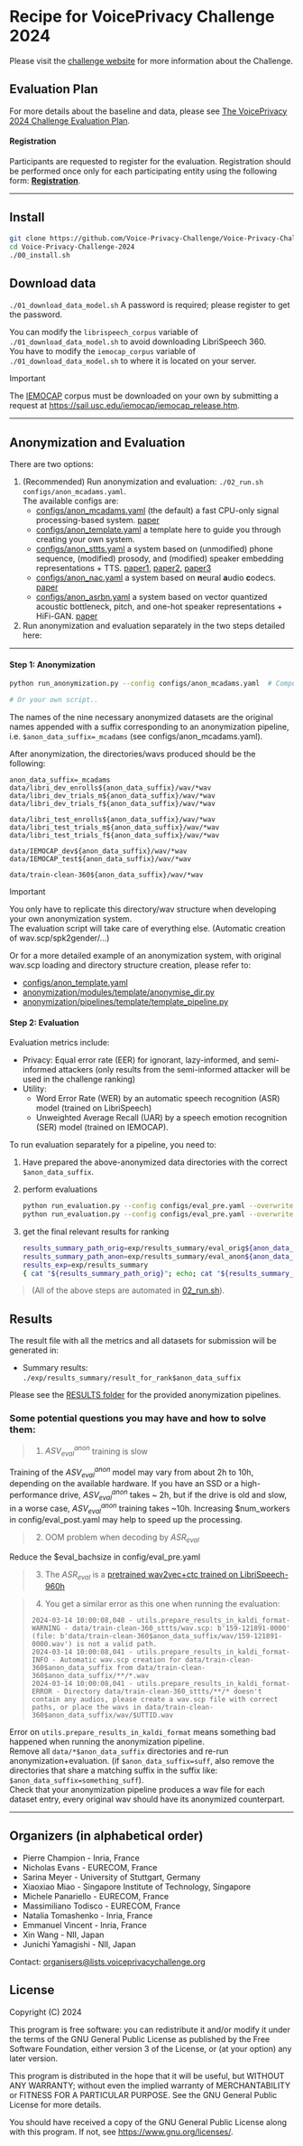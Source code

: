 # Recipe for VoicePrivacy Challenge 2024

Please visit the [challenge website](https://www.voiceprivacychallenge.org/) for more information about the Challenge.

## Evaluation Plan

For more details about the baseline and data, please see [The VoicePrivacy 2024 Challenge Evaluation Plan](https://www.voiceprivacychallenge.org/docs/VoicePrivacy_2024_Eval_Plan_v1.0.pdf).

#### Registration
Participants are requested to register for the evaluation. Registration should be performed once only for each participating entity using the following form: **[Registration](https://forms.office.com/r/T2ZHD1p3UD)**.

---

## Install
```bash
git clone https://github.com/Voice-Privacy-Challenge/Voice-Privacy-Challenge-2024.git
cd Voice-Privacy-Challenge-2024
./00_install.sh
```

## Download data

`./01_download_data_model.sh` 
A password is required; please register to get the password.  

You can modify the `librispeech_corpus` variable of `./01_download_data_model.sh` to avoid downloading LibriSpeech 360.  
You have to modify the `iemocap_corpus` variable of `./01_download_data_model.sh` to where it is located on your server.  

> [!IMPORTANT]  
> The [IEMOCAP](https://sail.usc.edu/iemocap/iemocap_release.htm) corpus must be downloaded on your own by submitting a request at https://sail.usc.edu/iemocap/iemocap_release.htm.

---

## Anonymization and Evaluation
There are two options:
1. (Recommended) Run anonymization and evaluation: `./02_run.sh configs/anon_mcadams.yaml`.  
    The available configs are:
    - [configs/anon_mcadams.yaml](configs/anon_mcadams.yaml) (the default) a fast CPU-only signal processing-based system. [paper](https://arxiv.org/abs/2011.01130)
    - [configs/anon_template.yaml](configs/anon_template.yaml) a template here to guide you through creating your own system.
    - [configs/anon_sttts.yaml](configs/anon_sttts.yaml) a system based on (unmodified) phone sequence, (modified) prosody, and (modified) speaker embedding representations + TTS. [paper1](https://www.isca-archive.org/interspeech_2022/meyer22b_interspeech.html), [paper2](https://ieeexplore.ieee.org/document/10022601), [paper3](https://ieeexplore.ieee.org/document/10096607)
    - [configs/anon_nac.yaml](configs/anon_nac.yaml) a system based on **n**eural **a**udio **c**odecs. [paper](https://arxiv.org/abs/2309.14129)
    - [configs/anon_asrbn.yaml](configs/anon_asrbn.yaml) a system based on vector quantized acoustic bottleneck, pitch, and one-hot speaker representations + HiFi-GAN. [paper](https://arxiv.org/abs/2308.04455)
2. Run anonymization and evaluation separately in the two steps detailed here:

---------------------------------------------------------------------------

#### Step 1: Anonymization
```sh
python run_anonymization.py --config configs/anon_mcadams.yaml  # Compute time varies from 30 minutes to 10 hours, depending on the number of cores.

# Or your own script..
```
The names of the nine necessary anonymized datasets are the original names appended with a suffix corresponding to an anonymization pipeline, i.e. `$anon_data_suffix=_mcadams` (see configs/anon_mcadams.yaml).  

After anonymization, the directories/wavs produced should be the following:
```log
anon_data_suffix=_mcadams
data/libri_dev_enrolls${anon_data_suffix}/wav/*wav
data/libri_dev_trials_m${anon_data_suffix}/wav/*wav
data/libri_dev_trials_f${anon_data_suffix}/wav/*wav

data/libri_test_enrolls${anon_data_suffix}/wav/*wav
data/libri_test_trials_m${anon_data_suffix}/wav/*wav
data/libri_test_trials_f${anon_data_suffix}/wav/*wav

data/IEMOCAP_dev${anon_data_suffix}/wav/*wav
data/IEMOCAP_test${anon_data_suffix}/wav/*wav

data/train-clean-360${anon_data_suffix}/wav/*wav
```

> [!IMPORTANT]  
> You only have to replicate this directory/wav
> structure when developing your own anonymization system.  
> The evaluation script will take care of everything else. (Automatic creation
> of wav.scp/spk2gender/...)  
>
> Or for a more detailed example of an anonymization system, with original wav.scp
> loading and directory structure creation, please refer to:
> - [configs/anon_template.yaml](./configs/anon_template.yaml)
> - [anonymization/modules/template/anonymise_dir.py](./anonymization/modules/template/anonymise_dir.py)
> - [anonymization/pipelines/template/template_pipeline.py](./anonymization/pipelines/template/template_pipeline.py)

#### Step 2: Evaluation
Evaluation metrics include:
- Privacy: Equal error rate (EER) for ignorant, lazy-informed, and semi-informed attackers (only results from the semi-informed attacker will be used in the challenge ranking) 
- Utility:
  - Word Error Rate (WER) by an automatic speech recognition (ASR) model (trained on LibriSpeech)
  - Unweighted Average Recall (UAR) by a speech emotion recognition (SER) model (trained on IEMOCAP).


To run evaluation separately for a pipeline, you need to:
1. Have prepared the above-anonymized data directories with the correct `$anon_data_suffix`.
2. perform evaluations
    ```sh
    python run_evaluation.py --config configs/eval_pre.yaml --overwrite "{\"anon_data_suffix\": \"$anon_data_suffix\"}" --force_compute True
    python run_evaluation.py --config configs/eval_pre.yaml --overwrite "{\"anon_data_suffix\": \"$anon_data_suffix\"}" --force_compute True
    ```

3. get the final relevant results for ranking
    ```sh
    results_summary_path_orig=exp/results_summary/eval_orig${anon_data_suffix}/results_orig.txt # the same value as $results_summary_path in configs/eval_pre.yaml
    results_summary_path_anon=exp/results_summary/eval_anon${anon_data_suffix}/results_anon.txt # the same value as $results_summary_path in configs/eval_post.yaml
    results_exp=exp/results_summary
    { cat "${results_summary_path_orig}"; echo; cat "${results_summary_path_anon}"; } > "${results_exp}/result_for_rank${anon_data_suffix}"
    ```

> (All of the above steps are automated in [02_run.sh](./02_run.sh)).

## Results

The result file with all the metrics and all datasets for submission will be generated in:
* Summary results: `./exp/results_summary/result_for_rank$anon_data_suffix`

Please see the [RESULTS folder](./results) for the provided anonymization pipelines.

### Some potential questions you may have and how to solve them:
> 1. $ASV_{eval}^{anon}$ training is slow

Training of the $ASV_{eval}^{anon}$ model may vary from about 2h to 10h, depending on the available hardware.
If you have an SSD or a high-performance drive, $ASV_{eval}^{anon}$ takes ~ 2h, but if the drive is old and slow, in a worse case,  $ASV_{eval}^{anon}$ training takes ~10h. Increasing $num_workers in config/eval_post.yaml may help to speed up the processing.

> 2. OOM problem when decoding by $ASR_{eval}$

Reduce the $eval_bachsize in config/eval_pre.yaml

> 3. The $ASR_{eval}$ is a [pretrained wav2vec+ctc trained on LibriSpeech-960h](https://huggingface.co/speechbrain/asr-wav2vec2-librispeech)

> 4. You get a similar error as this one when running the evaluation:
> ```log
> 2024-03-14 10:00:08,040 - utils.prepare_results_in_kaldi_format- WARNING - data/train-clean-360_sttts/wav.scp: b'159-121891-0000' (file: b'data/train-clean-360$anon_data_suffix/wav/159-121891-0000.wav') is not a valid path.
> 2024-03-14 10:00:08,041 - utils.prepare_results_in_kaldi_format- INFO - Automatic wav.scp creation for data/train-clean-360$anon_data_suffix from data/train-clean-360$anon_data_suffix/**/*.wav
> 2024-03-14 10:00:08,041 - utils.prepare_results_in_kaldi_format- ERROR - Directory data/train-clean-360_sttts/**/* doesn't contain any audios, please create a wav.scp file with correct paths, or place the wavs in data/train-clean-360$anon_data_suffix/wav/$UTTID.wav
> ```

Error on `utils.prepare_results_in_kaldi_format` means something bad happened when running the anonymization pipeline.  
Remove all `data/*$anon_data_suffix` directories and re-run anonymization+evaluation. (if `$anon_data_suffix=suff`, also remove the directories that share a matching suffix in the suffix like: `$anon_data_suffix=something_suff`).  
Check that your anonymization pipeline produces a wav file for each dataset
entry, every original wav should have its anonymized counterpart.  


---

## Organizers (in alphabetical order)


- Pierre Champion - Inria, France
- Nicholas Evans - EURECOM, France
- Sarina Meyer - University of Stuttgart, Germany
- Xiaoxiao Miao - Singapore Institute of Technology, Singapore
- Michele Panariello - EURECOM, France
- Massimiliano Todisco - EURECOM, France
- Natalia Tomashenko - Inria, France
- Emmanuel Vincent - Inria, France
- Xin Wang - NII, Japan
- Junichi Yamagishi - NII, Japan

Contact: organisers@lists.voiceprivacychallenge.org

## License

Copyright (C) 2024

This program is free software: you can redistribute it and/or modify
it under the terms of the GNU General Public License as published by
the Free Software Foundation, either version 3 of the License, or
(at your option) any later version.

This program is distributed in the hope that it will be useful,
but WITHOUT ANY WARRANTY; without even the implied warranty of
MERCHANTABILITY or FITNESS FOR A PARTICULAR PURPOSE. See the
GNU General Public License for more details.

You should have received a copy of the GNU General Public License
along with this program. If not, see <https://www.gnu.org/licenses/>.
